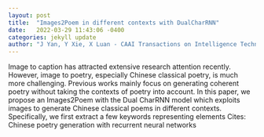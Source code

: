 ```yaml
---
layout: post
title:  "Images2Poem in different contexts with DualCharRNN"
date:   2022-03-29 11:43:06 -0400
categories: jekyll update
author: "J Yan, Y Xie, X Luan - CAAI Transactions on Intelligence Technology, 2022"
---
```

Image to caption has attracted extensive research attention recently. However, image to poetry, especially Chinese classical poetry, is much more challenging. Previous works mainly focus on generating coherent poetry without taking the contexts of poetry into account. In this paper, we propose an Images2Poem with the Dual CharRNN model which exploits images to generate Chinese classical poems in different contexts. Specifically, we first extract a few keywords representing elements Cites: Chinese poetry generation with recurrent neural networks